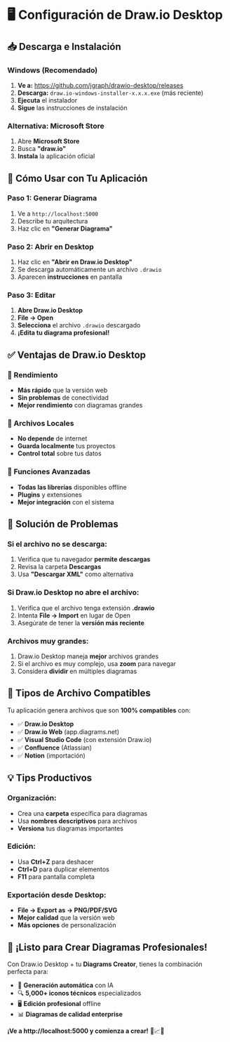 # 🖥️ **Configuración de Draw.io Desktop**

## 📥 **Descarga e Instalación**

### **Windows (Recomendado)**
1. **Ve a:** https://github.com/jgraph/drawio-desktop/releases
2. **Descarga:** `draw.io-windows-installer-x.x.x.exe` (más reciente)
3. **Ejecuta** el instalador
4. **Sigue** las instrucciones de instalación

### **Alternativa: Microsoft Store**
1. Abre **Microsoft Store**
2. Busca **"draw.io"**
3. **Instala** la aplicación oficial

## 🎯 **Cómo Usar con Tu Aplicación**

### **Paso 1: Generar Diagrama**
1. Ve a `http://localhost:5000`
2. Describe tu arquitectura
3. Haz clic en **"Generar Diagrama"**

### **Paso 2: Abrir en Desktop**
1. Haz clic en **"Abrir en Draw.io Desktop"**
2. Se descarga automáticamente un archivo `.drawio`
3. Aparecen **instrucciones** en pantalla

### **Paso 3: Editar**
1. **Abre Draw.io Desktop**
2. **File → Open**
3. **Selecciona** el archivo `.drawio` descargado
4. **¡Edita tu diagrama profesional!**

## ✅ **Ventajas de Draw.io Desktop**

### **🚀 Rendimiento**
- **Más rápido** que la versión web
- **Sin problemas** de conectividad
- **Mejor rendimiento** con diagramas grandes

### **💾 Archivos Locales**
- **No depende** de internet
- **Guarda localmente** tus proyectos
- **Control total** sobre tus datos

### **🎨 Funciones Avanzadas**
- **Todas las librerías** disponibles offline
- **Plugins** y extensiones
- **Mejor integración** con el sistema

## 🔧 **Solución de Problemas**

### **Si el archivo no se descarga:**
1. Verifica que tu navegador **permite descargas**
2. Revisa la carpeta **Descargas**
3. Usa **"Descargar XML"** como alternativa

### **Si Draw.io Desktop no abre el archivo:**
1. Verifica que el archivo tenga extensión **.drawio**
2. Intenta **File → Import** en lugar de Open
3. Asegúrate de tener la **versión más reciente**

### **Archivos muy grandes:**
1. Draw.io Desktop maneja **mejor** archivos grandes
2. Si el archivo es muy complejo, usa **zoom** para navegar
3. Considera **dividir** en múltiples diagramas

## 🎯 **Tipos de Archivo Compatibles**

Tu aplicación genera archivos que son **100% compatibles** con:
- ✅ **Draw.io Desktop**
- ✅ **Draw.io Web** (app.diagrams.net)
- ✅ **Visual Studio Code** (con extensión Draw.io)
- ✅ **Confluence** (Atlassian)
- ✅ **Notion** (importación)

## 💡 **Tips Productivos**

### **Organización:**
- Crea una **carpeta** específica para diagramas
- Usa **nombres descriptivos** para archivos
- **Versiona** tus diagramas importantes

### **Edición:**
- Usa **Ctrl+Z** para deshacer
- **Ctrl+D** para duplicar elementos
- **F11** para pantalla completa

### **Exportación desde Desktop:**
- **File → Export as → PNG/PDF/SVG**
- **Mejor calidad** que la versión web
- **Más opciones** de personalización

## 🚀 **¡Listo para Crear Diagramas Profesionales!**

Con Draw.io Desktop + tu **Diagrams Creator**, tienes la combinación perfecta para:

- 🤖 **Generación automática** con IA
- 🔍 **5,000+ iconos técnicos** especializados
- 🖥️ **Edición profesional** offline
- 📊 **Diagramas de calidad enterprise**

**¡Ve a http://localhost:5000 y comienza a crear!** 🎨📈🚀
